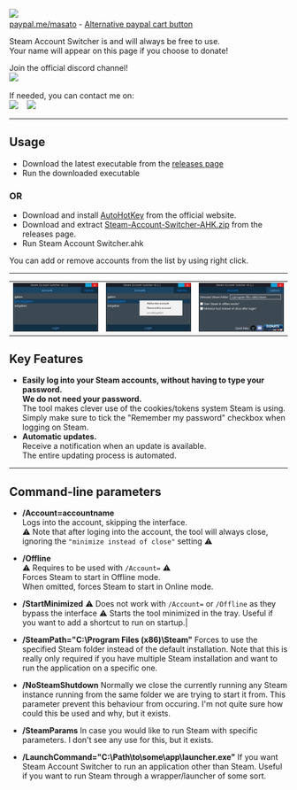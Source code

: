 <a href="https://www.paypal.me/masato/"><img src="https://raw.githubusercontent.com/lemasatodev/POE-Trades-Companion/master/others/Banners/Donate using PayPal.png" height=40></a> <!-- Paypal Banner -->  
[paypal.me/masato](https://www.paypal.me/masato) - [Alternative paypal cart button](https://www.paypal.com/cgi-bin/webscr?cmd=_s-xclick&hosted_button_id=BSWU76BLQBMCU)
    
Steam Account Switcher is and will always be free to use.  
Your name will appear on this page if you choose to donate!

Join the official discord channel!  
<a href="https://discord.gg/UMxqtfC"><img src="https://raw.githubusercontent.com/lemasatodev/POE-Trades-Companion/master/resources/imgs/Discord_big.png" height=50></a>

If needed, you can contact me on:  
<a href="https://discord.gg/UMxqtfC"><img src="https://raw.githubusercontent.com/lemasatodev/POE-Trades-Companion/master/resources/imgs/Discord_big.png" height=30></a>&nbsp;&nbsp;&nbsp;
<a href="https://www.reddit.com/user/lemasatodev/submitted/"><img src="https://raw.githubusercontent.com/lemasatodev/POE-Trades-Companion/master/resources/imgs/Reddit_big.png" height=30></a>  

***

## Usage

- Download the latest executable from the [releases page](https://github.com/lemasatodev/Steam-Account-Switcher/releases)
- Run the downloaded executable
### OR
- Download and install [AutoHotKey](https://autohotkey.com/download/) from the official website.  
- Download and extract [Steam-Account-Switcher-AHK.zip](https://github.com/lemasatodev/Steam-Account-Switcher/releases) from the releases page.  
- Run Steam Account Switcher.ahk  

You can add or remove accounts from the list by using right click.  

***

||||
|---|---|---|
|<img src=https://raw.githubusercontent.com/lemasatodev/Steam-Account-Switcher/master/screenshots/interface.png>|<img src=https://raw.githubusercontent.com/lemasatodev/Steam-Account-Switcher/master/screenshots/interface-3.png>|<img src=https://raw.githubusercontent.com/lemasatodev/Steam-Account-Switcher/master/screenshots/interface-2.png>|

## Key Features  
- **Easily log into your Steam accounts, without having to type your password.**  
**We do not need your password.**  
The tool makes clever use of the cookies/tokens system Steam is using.  
Simply make sure to tick the "Remember my password" checkbox when logging on Steam.  
- **Automatic updates.**  
Receive a notification when an update is available.  
The entire updating process is automated.  

***

## Command-line parameters

- **/Account=accountname**  
Logs into the account, skipping the interface.  
⚠ Note that after loging into the account, the tool will always close, ignoring the `"minimize instead of close"` setting ⚠

- **/Offline**  
⚠ Requires to be used with `/Account=` ⚠  
Forces Steam to start in Offline mode.  
When omitted, forces Steam to start in Online mode.  

- **/StartMinimized**
⚠ Does not work with `/Account=` or `/Offline` as they bypass the interface ⚠
Starts the tool minimized in the tray. Useful if you want to add a shortcut to run on startup.|

- **/SteamPath="C:\Program Files (x86)\Steam\"**
Forces to use the specified Steam folder instead of the default installation.
Note that this is really only required if you have multiple Steam installation and want to run the application on a specific one.

- **/NoSteamShutdown**
Normally we close the currently running any Steam instance running from the same folder we are trying to start it from.
This parameter prevent this behaviour from occuring. I'm not quite sure how could this be used and why, but it exists.

- **/SteamParams**
In case you would like to run Steam with specific parameters.
I don't see any use for this, but it exists.

- **/LaunchCommand="C:\Path\to\some\app\launcher.exe"**
If you want Steam Account Switcher to run an application other than Steam.
Useful if you want to run Steam through a wrapper/launcher of some sort.